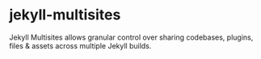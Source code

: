 # jekyll-multisites
Jekyll Multisites allows granular control over sharing codebases, plugins, files &amp; assets across multiple Jekyll builds.
